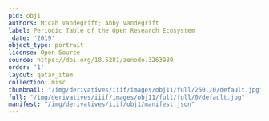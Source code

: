 ```yaml
---
pid: obj1
authors: Micah Vandegrift; Abby Vandegrift
label: Periodic Table of the Open Research Ecosystem
_date: '2019'
object_type: portrait
license: Open Source
source: https://doi.org/10.5281/zenodo.3263989
order: '1'
layout: qatar_item
collection: misc
thumbnail: "/img/derivatives/iiif/images/obj11/full/250,/0/default.jpg"
full: "/img/derivatives/iiif/images/obj11/full/full/0/default.jpg"
manifest: "/img/derivatives/iiif/obj1/manifest.json"
---
```


